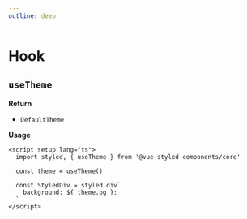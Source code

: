 ```yaml
---
outline: deep
---
```


# Hook

## `useTheme`

**Return**

- `DefaultTheme`

**Usage**

```vue
<script setup lang="ts">
  import styled, { useTheme } from '@vue-styled-components/core'
  
  const theme = useTheme()

  const StyledDiv = styled.div`
    background: ${ theme.bg };
  `
</script>
```